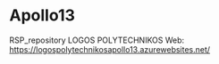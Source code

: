 # Apollo13
RSP_repository
LOGOS POLYTECHNIKOS
Web: https://logospolytechnikosapollo13.azurewebsites.net/
